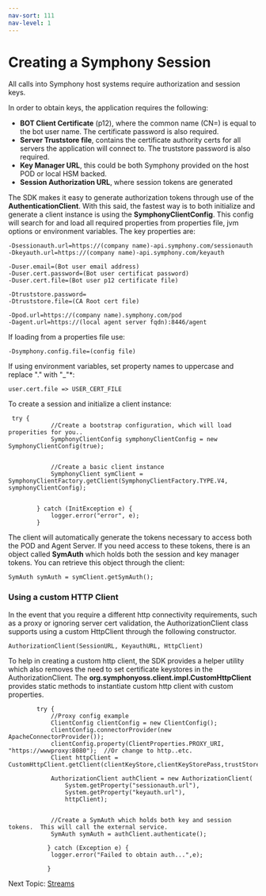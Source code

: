 ```yaml
---
nav-sort: 111
nav-level: 1
---
```


# Creating a Symphony Session

All calls into Symphony host systems require authorization and session keys.

In order to obtain keys, the application requires the following:

* **BOT Client Certificate** (p12), where the common name (CN=) is equal to the bot user name.  The certificate password is also required.
* **Server Truststore file**, contains the certificate authority certs for all servers the application will connect to.  The truststore password is also required.
* **Key Manager URL**, this could be both Symphony provided on the host POD or local HSM backed.
* **Session Authorization URL**, where session tokens are generated

The SDK makes it easy to generate authorization tokens through use of the **AuthenticationClient**.  With this said, the fastest way is to both initialize and generate a client instance is using the **SymphonyClientConfig**.  This config will search for and load all required properties from properties file, jvm options or environment variables.
The key properties are:


    -Dsessionauth.url=https://(company name)-api.symphony.com/sessionauth
    -Dkeyauth.url=https://(company name)-api.symphony.com/keyauth

    -Duser.email=(Bot user email address)
    -Duser.cert.password=(Bot user certificat password)
    -Duser.cert.file=(Bot user p12 certificate file)

    -Dtruststore.password=
    -Dtruststore.file=(CA Root cert file)

    -Dpod.url=https://(company name).symphony.com/pod
    -Dagent.url=https://(local agent server fqdn):8446/agent

If loading from a properties file use:

    -Dsymphony.config.file=(config file)

If using environment variables, set property names to uppercase and replace "." with "_"*:

    user.cert.file => USER_CERT_FILE

To create a session and initialize a client instance:


     try {
                //Create a bootstrap configuration, which will load properities for you..
                SymphonyClientConfig symphonyClientConfig = new SymphonyClientConfig(true);


                //Create a basic client instance
                SymphonyClient symClient = SymphonyClientFactory.getClient(SymphonyClientFactory.TYPE.V4, symphonyClientConfig);


            } catch (InitException e) {
                logger.error("error", e);
            }


The client will automatically generate the tokens necessary to access both the POD and Agent Server.  If you need access to these tokens, there is an object called **SymAuth** which holds both the session and key manager tokens.  You can retrieve this object through the client:

    SymAuth symAuth = symClient.getSymAuth();




### Using a custom HTTP Client

In the event that you require a different http connectivity requirements, such as a proxy or ignoring server cert validation, the AuthorizationClient class supports using a custom HttpClient through the following constructor.

    AuthorizationClient(SessionURL, KeyauthURL, HttpClient)


To help in creating a custom http client, the SDK provides a helper utility which also removes the need to set certificate keystores in the AuthorizationClient.  The **org.symphonyoss.client.impl.CustomHttpClient** provides static methods to instantiate custom http client with custom properties.


            try {
                //Proxy config example
                ClientConfig clientConfig = new ClientConfig();
                clientConfig.connectorProvider(new ApacheConnectorProvider());
                clientConfig.property(ClientProperties.PROXY_URI, "https://wwwproxy:8080");  //Or change to http..etc.
                Client httpClient = CustomHttpClient.getClient(clientKeyStore,clientKeyStorePass,trustStore,trustStorePass,clientConfig);

                AuthorizationClient authClient = new AuthorizationClient(
                    System.getProperty("sessionauth.url"),
                    System.getProperty("keyauth.url"),
                    httpClient);


                //Create a SymAuth which holds both key and session tokens.  This will call the external service.
                SymAuth symAuth = authClient.authenticate();

               } catch (Exception e) {
                logger.error("Failed to obtain auth...",e);

               }

Next Topic: [Streams](https://github.com/symphonyoss/symphony-java-client/wiki/Streams)